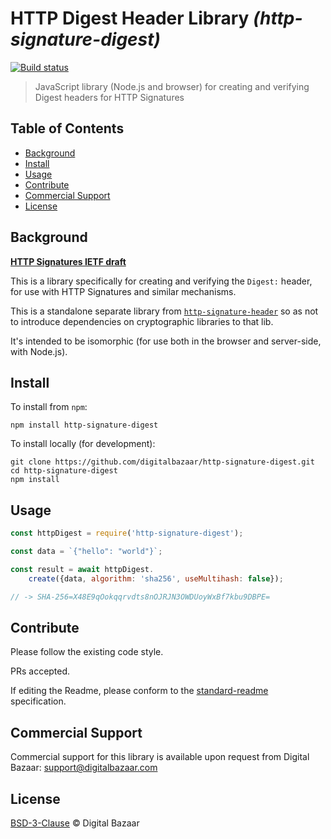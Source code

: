 # HTTP Digest Header Library _(http-signature-digest)_

[![Build status](https://img.shields.io/travis/digitalbazaar/http-signature-digest.svg)](https://travis-ci.org/digitalbazaar/http-signature-digest)

> JavaScript library (Node.js and browser) for creating and verifying Digest headers for HTTP Signatures

## Table of Contents

- [Background](#background)
- [Install](#install)
- [Usage](#usage)
- [Contribute](#contribute)
- [Commercial Support](#commercial-support)
- [License](#license)

## Background

**[HTTP Signatures IETF draft](https://tools.ietf.org/html/draft-cavage-http-signatures)**

This is a library specifically for creating and verifying the `Digest:` header,
for use with HTTP Signatures and similar mechanisms.

This is a standalone separate library from 
[`http-signature-header`](https://github.com/digitalbazaar/http-signature-header)
so as not to introduce dependencies on cryptographic libraries to that lib.

It's intended to be isomorphic (for use both in the browser and server-side, with
Node.js).

## Install

To install from `npm`:

```
npm install http-signature-digest
```

To install locally (for development):

```
git clone https://github.com/digitalbazaar/http-signature-digest.git
cd http-signature-digest
npm install
```

## Usage

```js
const httpDigest = require('http-signature-digest');

const data = `{"hello": "world"}`;

const result = await httpDigest.
    create({data, algorithm: 'sha256', useMultihash: false});

// -> SHA-256=X48E9qOokqqrvdts8nOJRJN3OWDUoyWxBf7kbu9DBPE=
```

## Contribute

Please follow the existing code style.

PRs accepted.

If editing the Readme, please conform to the
[standard-readme](https://github.com/RichardLitt/standard-readme) specification.

## Commercial Support

Commercial support for this library is available upon request from
Digital Bazaar: support@digitalbazaar.com

## License

[BSD-3-Clause](LICENSE.md) © Digital Bazaar
